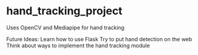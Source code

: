 # hand_tracking_project
Uses OpenCV and Mediapipe for hand tracking

Future Ideas: Learn how to use Flask 
Try to put hand detection on the web
Think about ways to implement the hand tracking module
 

